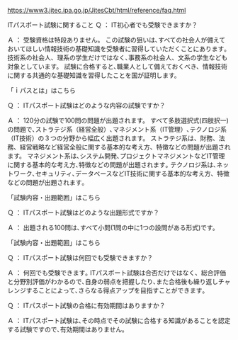https://www3.jitec.ipa.go.jp/JitesCbt/html/reference/faq.html

ITパスポート試験に関すること
Ｑ ： IT初心者でも受験できますか？

Ａ ： 受験資格は特段ありません。
この試験の狙いは､すべての社会人が備えておいてほしい情報技術の基礎知識を受験者に習得していただくことにあります｡
技術系の社会人、理系の学生だけではなく､事務系の社会人、文系の学生なども対象としています。
試験に合格すると､職業人として備えておくべき、情報技術に関する共通的な基礎知識を習得したことを国が証明します。

「ｉパスとは」はこちら


Ｑ ： ITパスポート試験はどのような内容の試験ですか？

Ａ ： 120分の試験で100問の問題が出題されます。
すべて多肢選択式(四肢択一)の問題で､ストラテジ系（経営全般）､マネジメント系（IT管理）､テクノロジ系（IT技術）の３つの分野から幅広く出題されます。
ストラテジ系は、財務、法務、経営戦略など経営全般に関する基本的な考え方、特徴などの問題が出題されます。
マネジメント系は､システム開発､プロジェクトマネジメントなどIT管理に関する基本的な考え方､特徴などの問題が出題されます｡
テクノロジ系は､ネットワーク､セキュリティ､データベースなどIT技術に関する基本的な考え方、特徴などの問題が出題されます｡

「試験内容・出題範囲」はこちら


Ｑ ： ITパスポート試験はどのような出題形式ですか？

Ａ ： 出題される100問は､すべて小問(1問の中に1つの設問がある形式)です。

「試験内容・出題範囲」はこちら


Ｑ ： ITパスポート試験は何回でも受験できますか？

Ａ ： 何回でも受験できます｡
ITパスポート試験は合否だけではなく、総合評価と分野別評価がわかるので､自身の弱点を把握したり､また合格後も繰り返しチャレンジすることによって､さらなる得点アップを目指すことができます｡


Ｑ ： ITパスポート試験の合格に有効期間はありますか？

Ａ ： ITパスポート試験は､その時点でその試験に合格する知識があることを認定する試験ですので､有効期間はありません｡
